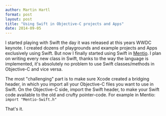 ```yaml
---
author: Martin Hartl
format: post
layout: post
title: "Using Swift in Objective-C projects and Apps"
date: 2014-09-05
---
```


I started playing with Swift the day it was released at this years WWDC keynote. I created dozens of playgrounds and example projects and Apps exclusively using Swift. But now I finally started using Swift in [Mentio](http://mentioapp.com). I plan on writing every new class in Swift, thanks to the way the language is implemented, it's absolutely no problem to use Swift classes/methods in Objective-C and vice versa.

The most "challenging" part is to make sure Xcode created a bridging header, in which you import all your Objective-C files you want to use in Swift.
On the Objective-C side, import the Swift header, to make your Swift code available to the old and crufty pointer-code.
For example in Mentio:
```import "Mentio-Swift.h"```

That's it.

